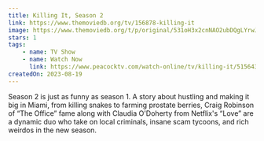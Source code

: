 ```yaml
---
title: Killing It, Season 2
link: https://www.themoviedb.org/tv/156878-killing-it
image: https://www.themoviedb.org/t/p/original/531oH3x2cnNAO2ubDQgLYrwJIsC.jpg
stars: 1
tags:
    - name: TV Show
    - name: Watch Now
      link: https://www.peacocktv.com/watch-online/tv/killing-it/5156438808822262112/seasons/2
createdOn: 2023-08-19
---
```


Season 2 is just as funny as season 1. A story about hustling and making it big in Miami, from killing snakes to farming prostate berries, Craig Robinson of “The Office” fame along with Claudia O'Doherty from Netflix's “Love” are a dynamic duo who take on local criminals, insane scam tycoons, and rich weirdos in the new season.
